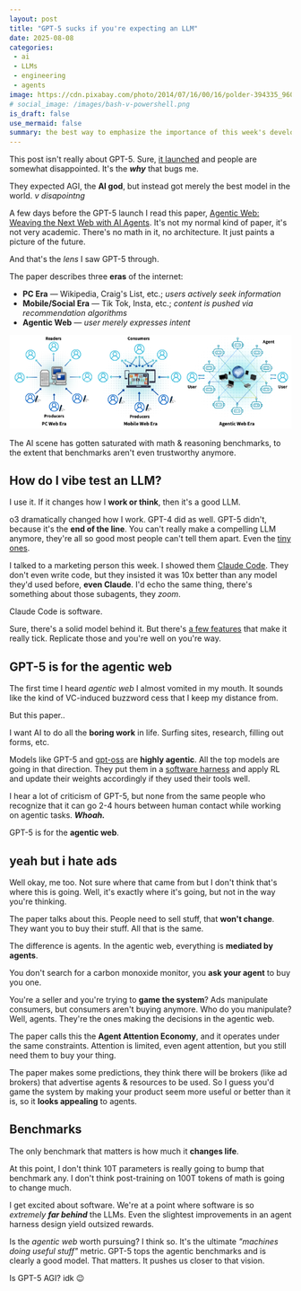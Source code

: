 ```yaml
---
layout: post
title: "GPT-5 sucks if you're expecting an LLM"
date: 2025-08-08
categories:
 - ai
 - LLMs
 - engineering
 - agents
image: https://cdn.pixabay.com/photo/2014/07/16/00/16/polder-394335_960_720.jpg
# social_image: /images/bash-v-powershell.png
is_draft: false
use_mermaid: false
summary: the best way to emphasize the importance of this week's developments is to go all the way back to January and see how we got here.
---
```


This post isn't really about GPT-5. Sure, [it launched][gpt5] and people are somewhat disappointed.
It's the _**why**_ that bugs me.

They expected AGI, the **AI god**, but instead got merely the best model in the world. _v disapointng_

A few days before the GPT-5 launch I read this paper, [Agentic Web: Weaving the Next Web with AI Agents][aweb].
It's not my normal kind of paper, it's not very academic. There's no math in it, no architecture. It just
paints a picture of the future.

And that's the _lens_ I saw GPT-5 through.

The paper describes three **eras** of the internet:

* **PC Era** — Wikipedia, Craig's List, etc.; _users actively seek information_
* **Mobile/Social Era** — Tik Tok, Insta, etc.; _content is pushed via recommendation algorithms_
* **Agentic Web** — _user merely expresses intent_

![image of 3 internets, I'll explain below](/images/agentic-web-eras.png)

The AI scene has gotten saturated with math & reasoning benchmarks, to the extent that benchmarks 
aren't even trustworthy anymore. 


## How do I vibe test an LLM?
I use it. If it changes how I **work or think**, then it's a good LLM.

o3 dramatically changed how I work. GPT-4 did as well. GPT-5 didn't, because it's the **end of the line**.
You can't really make a compelling LLM anymore, they're all so good most people can't tell them apart.
Even the [tiny ones][qwen].

I talked to a marketing person this week. I showed them [Claude Code][cc]. They don't even write code, but
they insisted it was 10x better than any model they'd used before, **even Claude**. I'd echo the same thing,
there's something about those subagents, they _zoom_.

Claude Code is software.

Sure, there's a solid model behind it. But there's [a few features][deep] that make it really tick.
Replicate those and you're well on you're way.


## GPT-5 is for the agentic web
The first time I heard _agentic web_ I almost vomited in my mouth. It sounds like the kind of VC-induced
buzzword cess that I keep my distance from.

But this paper..

I want AI to do all the **boring work** in life. Surfing sites, research, filling out forms, etc.

Models like GPT-5 and [gpt-oss][oss] are **highly agentic**. All the top models are going in that direction.
They put them in a [software harness][k2] and apply RL and update their weights accordingly if they used
their tools well.

I hear a lot of criticism of GPT-5, but none from the same people who recognize that it can go 2-4 hours
between human contact while working on agentic tasks. _**Whoah.**_


GPT-5 is for the **agentic web**.


## yeah but i hate ads
Well okay, me too. Not sure where that came from but I don't think that's where this is going. Well, it's 
exactly where it's going, but not in the way you're thinking.

The paper talks about this. People need to sell stuff, that **won't change**. They want you to buy their stuff. 
All that is the same.

The difference is agents. In the agentic web, everything is **mediated by agents**. 

You don't search for a carbon monoxide monitor, you **ask your agent** to buy you one. 

You're a seller and you're trying to **game the system**? Ads manipulate consumers, but consumers aren't buying
anymore. Who do you manipulate? Well, agents. They're the ones making the decisions in the agentic web.

The paper calls this the **Agent Attention Economy**, and it operates under the same constraints. 
Attention is limited, even agent attention, but you still need them to buy your thing.

The paper makes some predictions, they think there will be brokers (like ad brokers) that advertise
agents & resources to be used. So I guess you'd game the system by making your product seem more 
useful or better than it is, so it **looks appealing** to agents.


## Benchmarks
The only benchmark that matters is how much it **changes life**. 

At this point, I don't think 10T parameters is really going to bump that benchmark any. I don't think
post-training on 100T tokens of math is going to change much.

I get excited about software. We're at a point where software is so _extremely **far behind**_ the LLMs.
Even the slightest improvements in an agent harness design yield outsized rewards.

Is the _agentic web_ worth pursuing? I think so. It's the ultimate _"machines doing useful stuff"_ metric.
GPT-5 tops the agentic benchmarks and is clearly a good model. That matters. It pushes us closer to
that vision.

Is GPT-5 AGI? idk 😉


 [gpt5]: https://openai.com/index/introducing-gpt-5/
 [aweb]: https://arxiv.org/pdf/2507.21206
 [qwen]: https://huggingface.co/Qwen/Qwen3-4B-Thinking-2507
 [cc]: https://www.anthropic.com/claude-code
 [deep]: https://bsky.app/profile/timkellogg.me/post/3lvimbxsdws2k
 [oss]: https://openai.com/index/introducing-gpt-oss/
 [k2]: https://moonshotai.github.io/Kimi-K2/
